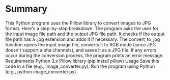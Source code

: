# Summary

This Python program uses the Pillow library to convert images to JPG format. Here's a step-by-step breakdown:
The program asks the user for the input image file path and the output JPG file path.
It checks if the output file path has a .jpg extension and adds it if necessary.
The convert_to_jpg function opens the input image file, converts it to RGB mode (since JPG doesn't support alpha channels), and saves it as a JPG file.
If any errors occur during the conversion process, the program prints an error message.
Requirements
Python 3.x
Pillow library (pip install pillow)
Usage
Save this code in a file (e.g., image_converter.py).
Run the program using Python (e.g., python image_converter.py).

